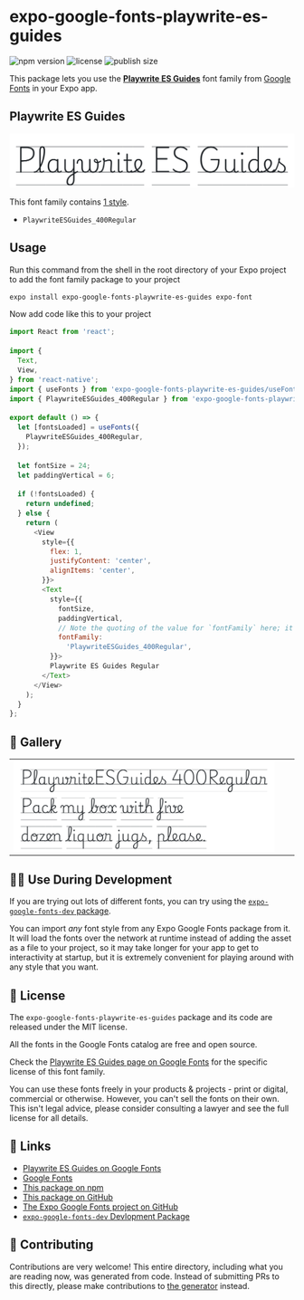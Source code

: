 # expo-google-fonts-playwrite-es-guides

![npm version](https://flat.badgen.net/npm/v/expo-google-fonts-playwrite-es-guides)
![license](https://flat.badgen.net/github/license/expo/google-fonts)
![publish size](https://flat.badgen.net/packagephobia/install/expo-google-fonts-playwrite-es-guides)

This package lets you use the [**Playwrite ES Guides**](https://fonts.google.com/specimen/Playwrite+ES+Guides) font family from [Google Fonts](https://fonts.google.com/) in your Expo app.

## Playwrite ES Guides

![Playwrite ES Guides](./font-family.png)

This font family contains [1 style](#-gallery).

- `PlaywriteESGuides_400Regular`

## Usage

Run this command from the shell in the root directory of your Expo project to add the font family package to your project
```sh
expo install expo-google-fonts-playwrite-es-guides expo-font
```

Now add code like this to your project
```js
import React from 'react';

import {
  Text,
  View,
} from 'react-native';
import { useFonts } from 'expo-google-fonts-playwrite-es-guides/useFonts';
import { PlaywriteESGuides_400Regular } from 'expo-google-fonts-playwrite-es-guides/400Regular';

export default () => {
  let [fontsLoaded] = useFonts({
    PlaywriteESGuides_400Regular,
  });

  let fontSize = 24;
  let paddingVertical = 6;

  if (!fontsLoaded) {
    return undefined;
  } else {
    return (
      <View
        style={{
          flex: 1,
          justifyContent: 'center',
          alignItems: 'center',
        }}>
        <Text
          style={{
            fontSize,
            paddingVertical,
            // Note the quoting of the value for `fontFamily` here; it expects a string!
            fontFamily:
              'PlaywriteESGuides_400Regular',
          }}>
          Playwrite ES Guides Regular
        </Text>
      </View>
    );
  }
};

```

## 🔡 Gallery


||||
|-|-|-|
|![PlaywriteESGuides_400Regular](.//400Regular/PlaywriteESGuides_400Regular.ttf.png)||||


## 👩‍💻 Use During Development

If you are trying out lots of different fonts, you can try using the [`expo-google-fonts-dev` package](https://github.com/freeboub/google-fonts/tree/master/font-packages/dev#readme).

You can import *any* font style from any Expo Google Fonts package from it. It will load the fonts
over the network at runtime instead of adding the asset as a file to your project, so it may take longer
for your app to get to interactivity at startup, but it is extremely convenient
for playing around with any style that you want.

## 📖 License

The `expo-google-fonts-playwrite-es-guides` package and its code are released under the MIT license.

All the fonts in the Google Fonts catalog are free and open source.

Check the [Playwrite ES Guides page on Google Fonts](https://fonts.google.com/specimen/Playwrite+ES+Guides) for the specific license of this font family.

You can use these fonts freely in your products & projects - print or digital, commercial or otherwise. However, you can't sell the fonts on their own. This isn't legal advice, please consider consulting a lawyer and see the full license for all details.

## 🔗 Links

- [Playwrite ES Guides on Google Fonts](https://fonts.google.com/specimen/Playwrite+ES+Guides)
- [Google Fonts](https://fonts.google.com/)
- [This package on npm](https://www.npmjs.com/package/expo-google-fonts-playwrite-es-guides)
- [This package on GitHub](https://github.com/freeboub/google-fonts/tree/master/font-packages/playwrite-es-guides)
- [The Expo Google Fonts project on GitHub](https://github.com/freeboub/google-fonts)
- [`expo-google-fonts-dev` Devlopment Package](https://github.com/freeboub/google-fonts/tree/master/font-packages/dev)

## 🤝 Contributing

Contributions are very welcome! This entire directory, including what you are reading now, was generated from code. Instead of submitting PRs to this directly, please make contributions to [the generator](https://github.com/freeboub/google-fonts/tree/master/packages/generator) instead.
